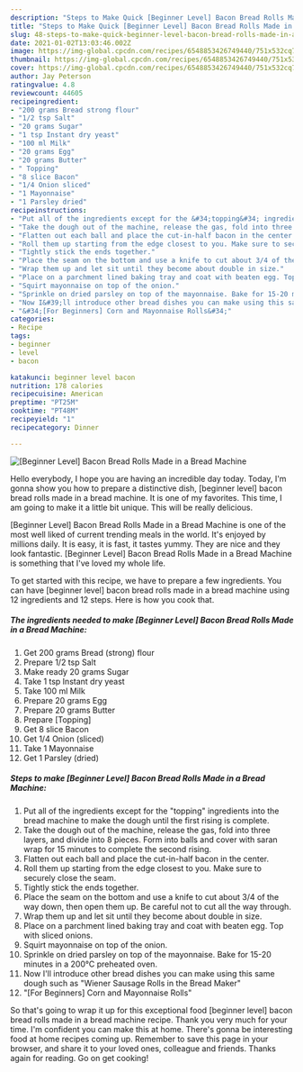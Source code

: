 ```yaml
---
description: "Steps to Make Quick [Beginner Level] Bacon Bread Rolls Made in a Bread Machine"
title: "Steps to Make Quick [Beginner Level] Bacon Bread Rolls Made in a Bread Machine"
slug: 48-steps-to-make-quick-beginner-level-bacon-bread-rolls-made-in-a-bread-machine
date: 2021-01-02T13:03:46.002Z
image: https://img-global.cpcdn.com/recipes/6548853426749440/751x532cq70/beginner-level-bacon-bread-rolls-made-in-a-bread-machine-recipe-main-photo.jpg
thumbnail: https://img-global.cpcdn.com/recipes/6548853426749440/751x532cq70/beginner-level-bacon-bread-rolls-made-in-a-bread-machine-recipe-main-photo.jpg
cover: https://img-global.cpcdn.com/recipes/6548853426749440/751x532cq70/beginner-level-bacon-bread-rolls-made-in-a-bread-machine-recipe-main-photo.jpg
author: Jay Peterson
ratingvalue: 4.8
reviewcount: 44605
recipeingredient:
- "200 grams Bread strong flour"
- "1/2 tsp Salt"
- "20 grams Sugar"
- "1 tsp Instant dry yeast"
- "100 ml Milk"
- "20 grams Egg"
- "20 grams Butter"
- " Topping"
- "8 slice Bacon"
- "1/4 Onion sliced"
- "1 Mayonnaise"
- "1 Parsley dried"
recipeinstructions:
- "Put all of the ingredients except for the &#34;topping&#34; ingredients into the bread machine to make the dough until the first rising is complete."
- "Take the dough out of the machine, release the gas, fold into three layers, and divide into 8 pieces. Form into balls and cover with saran wrap for 15 minutes to complete the second rising."
- "Flatten out each ball and place the cut-in-half bacon in the center."
- "Roll them up starting from the edge closest to you. Make sure to securely close the seam."
- "Tightly stick the ends together."
- "Place the seam on the bottom and use a knife to cut about 3/4 of the way down, then open them up. Be careful not to cut all the way through."
- "Wrap them up and let sit until they become about double in size."
- "Place on a parchment lined baking tray and coat with beaten egg. Top with sliced onions."
- "Squirt mayonnaise on top of the onion."
- "Sprinkle on dried parsley on top of the mayonnaise. Bake for 15-20 minutes in a 200°C preheated oven."
- "Now I&#39;ll introduce other bread dishes you can make using this same dough such as &#34;Wiener Sausage Rolls in the Bread Maker&#34;"
- "&#34;[For Beginners] Corn and Mayonnaise Rolls&#34;"
categories:
- Recipe
tags:
- beginner
- level
- bacon

katakunci: beginner level bacon 
nutrition: 178 calories
recipecuisine: American
preptime: "PT25M"
cooktime: "PT48M"
recipeyield: "1"
recipecategory: Dinner

---
```



![[Beginner Level] Bacon Bread Rolls Made in a Bread Machine](https://img-global.cpcdn.com/recipes/6548853426749440/751x532cq70/beginner-level-bacon-bread-rolls-made-in-a-bread-machine-recipe-main-photo.jpg)

Hello everybody, I hope you are having an incredible day today. Today, I'm gonna show you how to prepare a distinctive dish, [beginner level] bacon bread rolls made in a bread machine. It is one of my favorites. This time, I am going to make it a little bit unique. This will be really delicious.



[Beginner Level] Bacon Bread Rolls Made in a Bread Machine is one of the most well liked of current trending meals in the world. It's enjoyed by millions daily. It is easy, it is fast, it tastes yummy. They are nice and they look fantastic. [Beginner Level] Bacon Bread Rolls Made in a Bread Machine is something that I've loved my whole life.


To get started with this recipe, we have to prepare a few ingredients. You can have [beginner level] bacon bread rolls made in a bread machine using 12 ingredients and 12 steps. Here is how you cook that.

<!--inarticleads1-->

##### The ingredients needed to make [Beginner Level] Bacon Bread Rolls Made in a Bread Machine:

1. Get 200 grams Bread (strong) flour
1. Prepare 1/2 tsp Salt
1. Make ready 20 grams Sugar
1. Take 1 tsp Instant dry yeast
1. Take 100 ml Milk
1. Prepare 20 grams Egg
1. Prepare 20 grams Butter
1. Prepare  [Topping]
1. Get 8 slice Bacon
1. Get 1/4 Onion (sliced)
1. Take 1 Mayonnaise
1. Get 1 Parsley (dried)




<!--inarticleads2-->

##### Steps to make [Beginner Level] Bacon Bread Rolls Made in a Bread Machine:

1. Put all of the ingredients except for the &#34;topping&#34; ingredients into the bread machine to make the dough until the first rising is complete.
1. Take the dough out of the machine, release the gas, fold into three layers, and divide into 8 pieces. Form into balls and cover with saran wrap for 15 minutes to complete the second rising.
1. Flatten out each ball and place the cut-in-half bacon in the center.
1. Roll them up starting from the edge closest to you. Make sure to securely close the seam.
1. Tightly stick the ends together.
1. Place the seam on the bottom and use a knife to cut about 3/4 of the way down, then open them up. Be careful not to cut all the way through.
1. Wrap them up and let sit until they become about double in size.
1. Place on a parchment lined baking tray and coat with beaten egg. Top with sliced onions.
1. Squirt mayonnaise on top of the onion.
1. Sprinkle on dried parsley on top of the mayonnaise. Bake for 15-20 minutes in a 200°C preheated oven.
1. Now I&#39;ll introduce other bread dishes you can make using this same dough such as &#34;Wiener Sausage Rolls in the Bread Maker&#34;
1. &#34;[For Beginners] Corn and Mayonnaise Rolls&#34;




So that's going to wrap it up for this exceptional food [beginner level] bacon bread rolls made in a bread machine recipe. Thank you very much for your time. I'm confident you can make this at home. There's gonna be interesting food at home recipes coming up. Remember to save this page in your browser, and share it to your loved ones, colleague and friends. Thanks again for reading. Go on get cooking!

